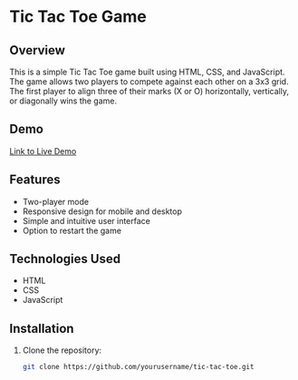 # Tic Tac Toe Game

## Overview
This is a simple Tic Tac Toe game built using HTML, CSS, and JavaScript. The game allows two players to compete against each other on a 3x3 grid. The first player to align three of their marks (X or O) horizontally, vertically, or diagonally wins the game.

## Demo
[Link to Live Demo](#)  <!-- Add a link to your live demo if available -->

## Features
- Two-player mode
- Responsive design for mobile and desktop
- Simple and intuitive user interface
- Option to restart the game

## Technologies Used
- HTML
- CSS
- JavaScript

## Installation
1. Clone the repository:
   ```bash
   git clone https://github.com/yourusername/tic-tac-toe.git
